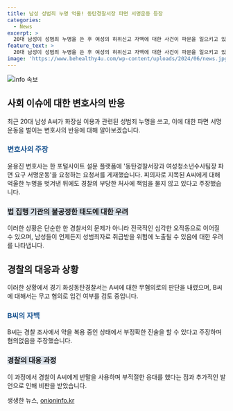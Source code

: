 ```yaml
---
title: 남성 성범죄 누명 억울! 동탄경찰서장 파면 서명운동 등장
categories:
  - News
excerpt: >
  20대 남성이 성범죄 누명을 쓴 후 여성의 허위신고 자백에 대한 사건이 파문을 일으키고 있다. 남성의 변호사는 경찰서의 부당한 처우로 인해 경찰서장의 파면을 요구하고 있으며, 경찰은 남성에 대한 무고 혐의 검토 중이다. 이러한 상황에서 유튜브 채널 억울한 남자에 남성의 경험을 고발하는 동영상이 올라와 논란이 되고 있다. 해당 사건은 성범죄 수사의 오작동에 대한 우려를 불러일으키고 있으며, 상황의 전개에 대한 지속적인 관심이 예상된다.
feature_text: >
  20대 남성이 성범죄 누명을 쓴 후 여성의 허위신고 자백에 대한 사건이 파문을 일으키고 있다. 남성의 변호사는 경찰서의 부당한 처우로 인해 경찰서장의 파면을 요구하고 있으며, 경찰은 남성에 대한 무고 혐의 검토 중이다. 이러한 상황에서 유튜브 채널 억울한 남자에 남성의 경험을 고발하는 동영상이 올라와 논란이 되고 있다. 해당 사건은 성범죄 수사의 오작동에 대한 우려를 불러일으키고 있으며, 상황의 전개에 대한 지속적인 관심이 예상된다.
image: 'https://www.behealthy4u.com/wp-content/uploads/2024/06/news.jpg'
---
```


<p><img src="https://www.behealthy4u.com/wp-content/uploads/2024/06/news.jpg" alt="info 속보" /></p>

<h2 data-ke-size="size26">사회 이슈에 대한 변호사의 반응</h2>

<p data-ke-size="size16">최근 20대 남성 A씨가 화장실 이용과 관련된 성범죄 누명을 쓰고, 이에 대한 파면 서명운동을 벌이는 변호사의 반응에 대해 알아보겠습니다.</p>

<h3><b><span style="color: #1a5490;">변호사의 주장</span></b></h3>

<p data-ke-size="size16">윤용진 변호사는 한 포털사이트 설문 플랫폼에 '동탄경찰서장과 여성청소년수사팀장 파면 요구 서명운동'을 요청하는 요청서를 게재했습니다. 피의자로 지목된 A씨에게 대해 억울한 누명을 벗겨낸 뒤에도 경찰의 부당한 처사에 책임을 물지 않고 있다고 주장했습니다.</p>

<h3><b><span style="background-color: #21538527;">법 집행 기관의 불공정한 태도에 대한 우려</span></b></h3>

<p data-ke-size="size16">이러한 상황은 단순한 한 경찰서의 문제가 아니라 전국적인 심각한 오작동으로 이어질 수 있으며, 남성들이 언제든지 성범죄자로 취급받을 위험에 노출될 수 있음에 대한 우려를 나타냅니다.</p>

<h2 data-ke-size="size26">경찰의 대응과 상황</h2>

<p data-ke-size="size16">이러한 상황에서 경기 화성동탄경찰서는 A씨에 대한 무혐의로의 판단을 내렸으며, B씨에 대해서는 무고 혐의로 입건 여부를 검토 중입니다.</p>

<h3><b><span style="color: #1a5490;">B씨의 자백</span></b></h3>

<p data-ke-size="size16">B씨는 경찰 조사에서 약을 복용 중인 상태에서 부정확한 진술을 할 수 있다고 주장하며 혐의없음을 주장했습니다.</p>

<h3><b><span style="background-color: #21538527;">경찰의 대응 과정</span></b></h3>

<p data-ke-size="size16">이 과정에서 경찰이 A씨에게 반말을 사용하며 부적절한 응대를 했다는 점과 추가적인 발언으로 인해 비판을 받았습니다.</p>
생생한 뉴스, <a href="https://onioninfo.kr" rel="dofollow">onioninfo.kr</a>


